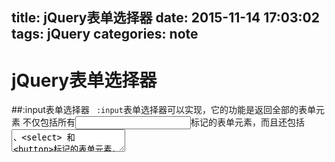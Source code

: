 title: jQuery表单选择器
date: 2015-11-14 17:03:02
tags: jQuery
categories: note
---
# jQuery表单选择器

<!--more-->
##:input表单选择器
` :input`表单选择器可以实现，它的功能是返回全部的表单元素
不仅包括所有<input>标记的表单元素，而且还包括<textarea>、<select> 和 <button>标记的表单元素，因此，它选择的表单元素是最广的。
**注意**`:`前面有个空格
```
<!DOCTYPE html PUBLIC "-//W3C//DTD XHTML 1.0 Transitiona
//EN" "http://www.w3.org/TR/xhtml1/DTD/xhtml1-transitional.dtd">
<html xmlns="http://www.w3.org/1999/xhtml">
    <head>
        <title>:input表单选择器</title>
        <script src="http://libs.baidu.com/jquery/1.9.0/jquery.js" type="text/javascript"></script>
        <link href="style.css" rel="stylesheet" type="text/css" />
    </head>
    
    <body>
        <h3>修改全部表单元素的背景色</h3>
        <form id="frmTest" action="#">
        <input type="button" value="Input Button" /><br />
        <select>
            <option>Option</option>
        </select><br />
        <textarea rows="3" cols="8"></textarea><br />
        <button>
            Button</button><br />
        </form>
        
        <script type="text/javascript">
            $("#frmTest :input").addClass("bg_blue");
        </script>
    </body>
</html>

## :text表单文本选择器
` :text`表单选择器只获取单行的文本输入框元素，对于`<textarea>`区域文本、按钮等元素无效。
```
<!DOCTYPE html PUBLIC "-//W3C//DTD XHTML 1.0 Transitional//EN" "http://www.w3.org/TR/xhtml1/DTD/xhtml1-transitional.dtd">
<html xmlns="http://www.w3.org/1999/xhtml">
    <head>
        <title>:text表单选择器</title>
        <script src="http://libs.baidu.com/jquery/1.9.0/jquery.js" type="text/javascript"></script>
        <link href="style.css" rel="stylesheet" type="text/css" />
    </head>
    
    <body>
        <h3>修改多个单行输入框元素的背景色</h3>
        <form id="frmTest" action="#">
        <input type="text" id="Text1" value="我是小纸条"/><br />
        <textarea rows="3" cols="8"></textarea><br />
        <input type="text" id="Text2" value="我也是小纸条"/><br />
        <button>
            Button</button><br />
        </form>
        
        <script type="text/javascript">
            $("#frmTest :text").addClass("bg_blue");
        </script>
    </body>
</html>
```

